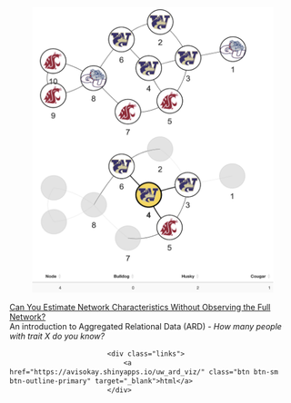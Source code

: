 <body>
    <div class="container">
        <h1></h1>
        <article>
            <br>
            <div class="explainers mdl-grid">
                <div class="mdl-cell mdl-cell--4-col explainer">
                    <figure>
                        <a href="https://avisokay.shinyapps.io/uw_ard_viz/" target="_blank">
                            <picture>
                                <img src="/assets/img/publication_preview/ard.png" class="img-fluid rounded" alt="ard.png">
                            </picture>
                        </a>
                    </figure>
                    <div class="title">
                        <a href="https://avisokay.shinyapps.io/uw_ard_viz/" target="_blank">Can You Estimate Network Characteristics Without Observing the Full Network?</a>
                    </div>
                    <div class="snippet">
                        An introduction to Aggregated Relational Data (ARD) - <em>How many people with trait X do you know?</em>
                    </div>
                </div>
                <!-- Add more explainers here -->
                <div class="mdl-cell mdl-cell--4-col explainer">
                    <!-- Another explainer -->
                </div>
                <div class="mdl-cell mdl-cell--4-col explainer">
                    <!-- Another explainer -->
                </div>
            </div>
        </article>
    </div>
</body>





                            <div class="links">
                                <a href="https://avisokay.shinyapps.io/uw_ard_viz/" class="btn btn-sm btn-outline-primary" target="_blank">html</a>
                            </div>